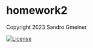 # homework2

Copyright 2023 Sandro Gmeiner

[![License](https://img.shields.io/badge/License-Apache_2.0-blue.svg)](https://opensource.org/licenses/Apache-2.0)

